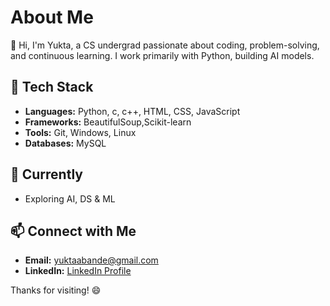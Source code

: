 # About Me

👋 Hi, I'm Yukta, a CS undergrad passionate about coding, problem-solving, and continuous learning. I work primarily with Python, building AI models.

## 🔧 Tech Stack

- **Languages:** Python, c, c++, HTML, CSS, JavaScript
- **Frameworks:** BeautifulSoup,Scikit-learn
- **Tools:** Git, Windows, Linux
- **Databases:** MySQL

## 🌱 Currently

- Exploring AI, DS & ML

## 📫 Connect with Me

- **Email:** yuktaabande@gmail.com
- **LinkedIn:** [LinkedIn Profile](https://www.linkedin.com/in/yukta-bande/)

Thanks for visiting! 😄
